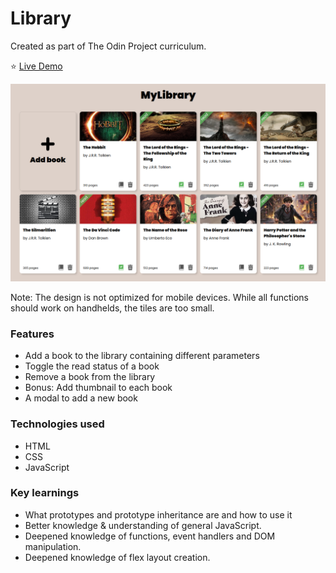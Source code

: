 # Library

Created as part of The Odin Project curriculum.

⭐ [Live Demo](https://mrsmania.github.io/library/) 

![App Preview](https://github.com/mrsmania/library/blob/main/img/library.png)

Note: The design is not optimized for mobile devices. While all functions should work on handhelds, the tiles are too small. 

### Features
* Add a book to the library containing different parameters
* Toggle the read status of a book
* Remove a book from the library
* Bonus: Add thumbnail to each book
* A modal to add a new book

### Technologies used
* HTML
* CSS
* JavaScript

### Key learnings
* What prototypes and prototype inheritance are and how to use it
* Better knowledge & understanding of general JavaScript.
* Deepened knowledge of functions, event handlers and DOM manipulation.
* Deepened knowledge of flex layout creation.

